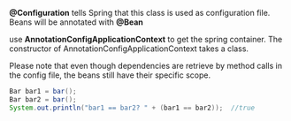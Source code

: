 **@Configuration** tells Spring that this class is used as configuration file. Beans will be annotated with **@Bean**

use **AnnotationConfigApplicationContext** to get the spring container. The constructor of AnnotationConfigApplicationContext takes a class.

Please note that even though dependencies are retrieve by method calls in the config file, the beans still have their specific scope.

```java
Bar bar1 = bar();
Bar bar2 = bar();
System.out.println("bar1 == bar2? " + (bar1 == bar2));  //true
```